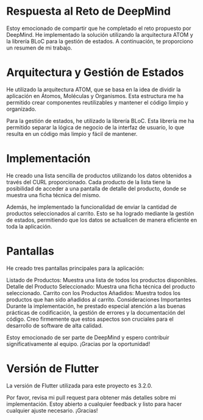 # Respuesta al Reto de DeepMind
Estoy emocionado de compartir que he completado el reto propuesto por DeepMind. He implementado la solución utilizando la arquitectura ATOM y la librería BLoC para la gestión de estados. A continuación, te proporciono un resumen de mi trabajo.

# Arquitectura y Gestión de Estados
He utilizado la arquitectura ATOM, que se basa en la idea de dividir la aplicación en Átomos, Moléculas y Organismos. Esta estructura me ha permitido crear componentes reutilizables y mantener el código limpio y organizado.

Para la gestión de estados, he utilizado la librería BLoC. Esta librería me ha permitido separar la lógica de negocio de la interfaz de usuario, lo que resulta en un código más limpio y fácil de mantener.

# Implementación
He creado una lista sencilla de productos utilizando los datos obtenidos a través del CURL proporcionado. Cada producto de la lista tiene la posibilidad de acceder a una pantalla de detalle del producto, donde se muestra una ficha técnica del mismo.

Además, he implementado la funcionalidad de enviar la cantidad de productos seleccionados al carrito. Esto se ha logrado mediante la gestión de estados, permitiendo que los datos se actualicen de manera eficiente en toda la aplicación.

# Pantallas
He creado tres pantallas principales para la aplicación:

Listado de Productos: Muestra una lista de todos los productos disponibles.
Detalle del Producto Seleccionado: Muestra una ficha técnica del producto seleccionado.
Carrito con los Productos Añadidos: Muestra todos los productos que han sido añadidos al carrito.
Consideraciones Importantes
Durante la implementación, he prestado especial atención a las buenas prácticas de codificación, la gestión de errores y la documentación del código. Creo firmemente que estos aspectos son cruciales para el desarrollo de software de alta calidad.

Estoy emocionado de ser parte de DeepMind y espero contribuir significativamente al equipo. ¡Gracias por la oportunidad!

# Versión de Flutter
La versión de Flutter utilizada para este proyecto es 3.2.0.

Por favor, revisa mi pull request para obtener más detalles sobre mi implementación. Estoy abierto a cualquier feedback y listo para hacer cualquier ajuste necesario. ¡Gracias!